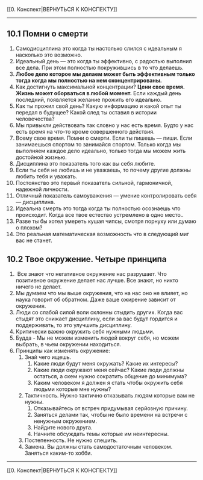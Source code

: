 [[0. Конспект|ВЕРНУТЬСЯ К КОНСПЕКТУ]] 
___
## 10.1 Помни о смерти
1.  Самодисциплина это когда ты настолько слился с идеальным я насколько это возможно.
2.  Идеальный день — это когда ты эффективно, с радостью выполнил все дела. При этом полностью покружившись в то что делаешь.
3.  **Любое дело которое мы делаем может быть эффективным только тогда когда мы полностью на нем сконцентрированы.**
4.  Как достигнуть максимальной концентрации? **Цени свое время. Жизнь может оборваться в любой момент.** Если каждый день последний, появляется желание прожить его идеально.
5.  Как ты прожил свой день? Какую информацию и какой опыт ты передал в будущее? Какой след ты оставил в истории человечества?
6.  Мы привыкли действовать так словно у нас есть время. Будто у нас есть время на что-то кроме совершенного действия.
7.  Всему свое время. Помни о смерти. Если ты пишешь — пиши. Если занимаешься спортом то занимайся спортом. Только когда мы выполняем каждое дело идеально, только тогда мы можем жить достойной жизнью.
8.  Дисциплина это показатель того как вы себя любите.
9.  Если ты себя не любишь и не уважаешь, то почему другие должны любить тебя и уважать.
10.  Постоянство это первый показатель сильной, гармоничной, надежной личности.
11.  Отличный показатель самоуважения — умение контролировать себя — дисциплина.
12.  Идеальна смерть это тогда когда ты полностью осознаешь что происходит. Когда все твое естество устремлено в одно место..
13.  Разве ты бы хотел умереть кушая чипсы, смотря порнуху или думаю о плохом?
14.  Это реальная математическая возможность что в следующий миг вас не станет.
## 10.2 Твое окружение. Четыре принципа
1.   Все знают что негативное окружение нас разрушает. Что позитивное окружение делает нас лучше. Все знают, но никто ничего не делает.
2.  Мы думаем что мы выше окружения, что на нас оно не влияет, но наука говорит об обратном. Даже ваше ожирение зависит от окружения.
3.  Люди со слабой силой воли склонны стыдить других. Когда вас стыдят это снижает дисциплину, если за вас будут гордится и поддерживать, то это улучшить дисциплину.
4.  Критически важно окружить себя нужными людьми.
5.  Будда - Мы не можем изменить людей вокруг себя, но можем выбрать, в чьем окружении находиться.
6.  Принципы как изменять окружение:
    1.  Знай чего ищешь. 
        1.  Какие люди будут меня окружать? Какие их интересы?
        2.  Какие люди окружают меня сейчас? Какие люди должны остаться, а скем нужно сократить общение до минимума?
        3.  Каким человеком я должен я стать чтобы окружить себя людьми которые мне нужны?
    2.  Тактичность. Нужно тактично отказывать людям которые вам не нужны. 
        1.  Отказывайтесь от встреч придумывая серйозную причину.
        2.  Заняться делами так, чтобы не было времени на встречи с ненужным окружением.
        3.  Найдите нового друга.
        4.  Начните обсуждать темы которые им неинтересны.
    3.  Постепенность. Не нужно спешить.
    4.  Замена. Вы должны стать самодостаточным человеком. Заняться каким-то хобби.
---
[[0. Конспект|ВЕРНУТЬСЯ К КОНСПЕКТУ]]